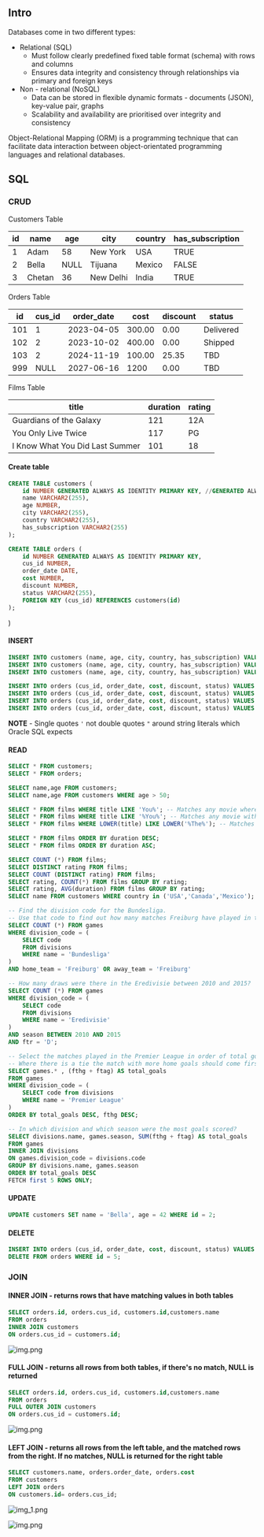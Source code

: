## Intro
Databases come in two different types: 
* Relational (SQL)
  *  Must follow clearly predefined fixed table format (schema) with rows and columns
  *  Ensures data integrity and consistency through relationships via primary and foreign keys
* Non - relational (NoSQL)
  *  Data can be stored in flexible dynamic formats - documents (JSON), key-value pair, graphs
  *  Scalability and availability are prioritised over integrity and consistency

Object-Relational Mapping (ORM) is a programming technique that can facilitate data interaction between 
object-orientated programming languages and relational databases. 

## SQL
### CRUD

Customers Table

| id  | name   | age  | city      | country | has_subscription |
|-----|--------|------|-----------|---------|------------------|
| 1   | Adam   | 58   | New York  | USA     | TRUE             |
| 2   | Bella  | NULL | Tijuana   | Mexico  | FALSE            |
| 3   | Chetan | 36   | New Delhi | India   | TRUE             | 

Orders Table 

| id | cus_id | order_date       | cost   | discount | status    |
|----|--------|------------|--------|----------|-----------|
| 101 | 1      | 2023-04-05 | 300.00 | 0.00     | Delivered |
| 102 | 2      | 2023-10-02 | 400.00 | 0.00     | Shipped   |
| 103 | 2      | 2024-11-19 | 100.00 | 25.35    | TBD       |
| 999 | NULL   | 2027-06-16 | 1200   | 0.00     | TBD       |

Films Table

| title                         | duration | rating |
|-------------------------------|----------|--------|
| Guardians of the Galaxy       | 121      | 12A    |
| You Only Live Twice           | 117      | PG     |
| I Know What You Did Last Summer | 101      | 18     |


#### Create table
```sql
CREATE TABLE customers (
    id NUMBER GENERATED ALWAYS AS IDENTITY PRIMARY KEY, //GENERATED ALWAYS AS IDENTITY auto-increments the ID
    name VARCHAR2(255),
    age NUMBER,
    city VARCHAR2(255),
    country VARCHAR2(255),
    has_subscription VARCHAR2(255)
);

CREATE TABLE orders (
    id NUMBER GENERATED ALWAYS AS IDENTITY PRIMARY KEY,
    cus_id NUMBER,
    order_date DATE,
    cost NUMBER,
    discount NUMBER,
    status VARCHAR2(255),
    FOREIGN KEY (cus_id) REFERENCES customers(id)
);

```
)

#### INSERT
```sql
INSERT INTO customers (name, age, city, country, has_subscription) VALUES ('Adam', 58, 'New York', 'USA','TRUE');
INSERT INTO customers (name, age, city, country, has_subscription) VALUES ('Bella', NULL, 'Tijuana', 'Mexico', 'FALSE');
INSERT INTO customers (name, age, city, country, has_subscription) VALUES ('Chetan', 36, 'New Delhi', 'India','TRUE');

INSERT INTO orders (cus_id, order_date, cost, discount, status) VALUES (1, TO_DATE('2023-04-05', 'YYYY-MM-DD'), 300.00, 0.00,'Delivered');     
INSERT INTO orders (cus_id, order_date, cost, discount, status) VALUES (2, TO_DATE('2023-10-02', 'YYYY-MM-DD'), 400.00, 0.00,'Shipped');
INSERT INTO orders (cus_id, order_date, cost, discount, status) VALUES (2, TO_DATE('2024-11-19', 'YYYY-MM-DD'), 100.00, 25.35,'TBD');
INSERT INTO orders (cus_id, order_date, cost, discount, status) VALUES (NULL, TO_DATE('2027-06-16', 'YYYY-MM-DD'), 1200.00, 0.00,'TBD');
```

**NOTE** - Single quotes `'` not double quotes `"` around string literals which Oracle SQL expects

#### READ
```sql
SELECT * FROM customers;
SELECT * FROM orders;

SELECT name,age FROM customers;
SELECT name,age FROM customers WHERE age > 50;

SELECT * FROM films WHERE title LIKE 'You%'; -- Matches any movie where "You" is at the start of the title
SELECT * FROM films WHERE title LIKE '%You%'; -- Matches any movie with "You" anywhere in the title
SELECT * FROM films WHERE LOWER(title) LIKE LOWER('%The%'); -- Matches any movie case insensitive

SELECT * FROM films ORDER BY duration DESC;
SELECT * FROM films ORDER BY duration ASC;

```
```sql
SELECT COUNT (*) FROM films;
SELECT DISTINCT rating FROM films;
SELECT COUNT (DISTINCT rating) FROM films;
SELECT rating, COUNT(*) FROM films GROUP BY rating;
SELECT rating, AVG(duration) FROM films GROUP BY rating;
SELECT name FROM customers WHERE country in ('USA','Canada','Mexico');
```

```sql
-- Find the division code for the Bundesliga. 
-- Use that code to find out how many matches Freiburg have played in the Bundesliga since the data started being collected.
SELECT COUNT (*) FROM games 
WHERE division_code = (
    SELECT code 
    FROM divisions 
    WHERE name = 'Bundesliga'
)
AND home_team = 'Freiburg' OR away_team = 'Freiburg'
```


```sql
-- How many draws were there in the Eredivisie between 2010 and 2015?
SELECT COUNT (*) FROM games 
WHERE division_code = (
    SELECT code 
    FROM divisions 
    WHERE name = 'Eredivisie'
)
AND season BETWEEN 2010 AND 2015
AND ftr = 'D';
```

```sql
-- Select the matches played in the Premier League in order of total goals scored from highest to lowest. 
-- Where there is a tie the match with more home goals should come first.
SELECT games.* , (fthg + ftag) AS total_goals 
FROM games 
WHERE division_code = (
    SELECT code from divisions 
    WHERE name = 'Premier League'
)
ORDER BY total_goals DESC, fthg DESC;
```
```sql
-- In which division and which season were the most goals scored?
SELECT divisions.name, games.season, SUM(fthg + ftag) AS total_goals
FROM games
INNER JOIN divisions
ON games.division_code = divisions.code
GROUP BY divisions.name, games.season
ORDER BY total_goals DESC
FETCH first 5 ROWS ONLY;
```

#### UPDATE
```sql
UPDATE customers SET name = 'Bella', age = 42 WHERE id = 2;
```

#### DELETE
```sql
INSERT INTO orders (cus_id, order_date, cost, discount, status) VALUES (NULL, NULL, NULL, NULL, NULL);
DELETE FROM orders WHERE id = 5;
```

### JOIN
#### INNER JOIN - returns rows that have matching values in both tables
```sql
SELECT orders.id, orders.cus_id, customers.id,customers.name
FROM orders
INNER JOIN customers
ON orders.cus_id = customers.id;
```
![img.png](../Assets/INNER_JOIN.png)

#### FULL JOIN - returns all rows from both tables, if there's no match, NULL is returned
```sql
SELECT orders.id, orders.cus_id, customers.id,customers.name
FROM orders
FULL OUTER JOIN customers
ON orders.cus_id = customers.id;
```
![img.png](../Assets/FULL_JOIN.png)

#### LEFT JOIN - returns all rows from the left table, and the matched rows from the right. If no matches, NULL is returned for the right table
```sql
SELECT customers.name, orders.order_date, orders.cost
FROM customers
LEFT JOIN orders
ON customers.id= orders.cus_id;
```
![img_1.png](../Assets/LEFT_JOIN.png)


![img.png](../Assets/JOIN.png)